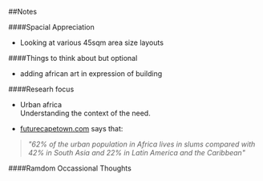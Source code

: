 ##Notes

####Spacial Appreciation
 * Looking at various 45sqm area size layouts
 
####Things to think about but optional
 * adding african art in expression of building
 
####Researh focus
 * Urban africa  
 Understanding the context of the need.
 
  * [futurecapetown.com](http://futurecapetown.com/2016/02/the-future-we-want-for-african-cities-future-cape-town/#.WKJ9FSErKV7) says that:
  
  > _"62% of the urban population in Africa lives in slums compared with 42% in South Asia and 22% in Latin America and the Caribbean"_




####Ramdom Occassional Thoughts
